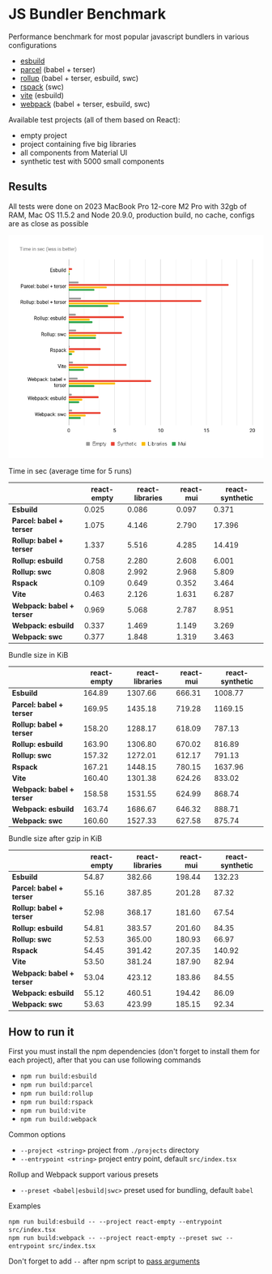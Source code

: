 # JS Bundler Benchmark

Performance benchmark for most popular javascript bundlers in various configurations

- [esbuild](https://esbuild.github.io/)
- [parcel](https://parceljs.org/) (babel + terser)
- [rollup](https://rollupjs.org/) (babel + terser, esbuild, swc)
- [rspack](https://rspack.dev/) (swc)
- [vite](https://vitejs.dev/) (esbuild)
- [webpack](https://webpack.js.org/) (babel + terser, esbuild, swc)

Available test projects (all of them based on React):

- empty project
- project containing five big libraries
- all components from Material UI
- synthetic test with 5000 small components

## Results

All tests were done on 2023 MacBook Pro 12-core M2 Pro with 32gb of RAM, Mac OS 11.5.2 and Node 20.9.0, production build, no cache, configs are as close as possible

![Build time in sec](images/build-time-in-sec.png "Build time in sec")

Time in sec (average time for 5 runs)

|                             | **react-empty** | **react-libraries** | **react-mui** | **react-synthetic** |
|-----------------------------| --------------- | ------------------- | ------------- | ------------------- |
| **Esbuild**                 | 0.025           | 0.086               | 0.097         | 0.371               |
| **Parcel: babel + terser**  | 1.075           | 4.146               | 2.790         | 17.396              |
| **Rollup: babel + terser**  | 1.337           | 5.516               | 4.285         | 14.419              |
| **Rollup: esbuild**         | 0.758           | 2.280               | 2.608         | 6.001               |
| **Rollup: swc**             | 0.808           | 2.992               | 2.968         | 5.809               |
| **Rspack**                  | 0.109           | 0.649               | 0.352         | 3.464               |
| **Vite**                    | 0.463           | 2.126               | 1.631         | 6.287               |
| **Webpack: babel + terser** | 0.969           | 5.068               | 2.787         | 8.951               |
| **Webpack: esbuild**        | 0.337           | 1.469               | 1.149         | 3.269               |
| **Webpack: swc**            | 0.377           | 1.848               | 1.319         | 3.463               |

Bundle size in KiB

|                             | **react-empty** | **react-libraries** | **react-mui** | **react-synthetic** |
|-----------------------------| --------------- | ------------------- | ------------- | ------------------- |
| **Esbuild**                 | 164.89          | 1307.66             | 666.31        | 1008.77             |
| **Parcel: babel + terser**  | 169.95          | 1435.18             | 719.28        | 1169.15             |
| **Rollup: babel + terser**  | 158.20          | 1288.17             | 618.09        | 787.13              |
| **Rollup: esbuild**         | 163.90          | 1306.80             | 670.02        | 816.89              |
| **Rollup: swc**             | 157.32          | 1272.01             | 612.17        | 791.13              |
| **Rspack**                  | 167.21          | 1448.15             | 780.15        | 1637.96             |
| **Vite**                    | 160.40          | 1301.38             | 624.26        | 833.02              |
| **Webpack: babel + terser** | 158.58          | 1531.55             | 624.99        | 868.74              |
| **Webpack: esbuild**        | 163.74          | 1686.67             | 646.32        | 888.71              |
| **Webpack: swc**            | 160.60          | 1527.33             | 627.58        | 875.74              |

Bundle size after gzip in KiB

|                             | **react-empty** | **react-libraries** | **react-mui** | **react-synthetic** |
|-----------------------------| --------------- | ------------------- | ------------- | ------------------- |
| **Esbuild**                 | 54.87           | 382.66              | 198.44        | 132.23              |
| **Parcel: babel + terser**  | 55.16           | 387.85              | 201.28        | 87.32               |
| **Rollup: babel + terser**  | 52.98           | 368.17              | 181.60        | 67.54               |
| **Rollup: esbuild**         | 54.81           | 383.57              | 201.60        | 84.35               |
| **Rollup: swc**             | 52.53           | 365.00              | 180.93        | 66.97               |
| **Rspack**                  | 54.45           | 391.42              | 207.35        | 140.92              |
| **Vite**                    | 53.50           | 381.24              | 187.90        | 82.94               |
| **Webpack: babel + terser** | 53.04           | 423.12              | 183.86        | 84.55               |
| **Webpack: esbuild**        | 55.12           | 460.51              | 194.42        | 86.09               |
| **Webpack: swc**            | 53.63           | 423.99              | 185.15        | 92.34               |

## How to run it

First you must install the npm dependencies (don't forget to install them for each project), after that you can use following commands

- `npm run build:esbuild`
- `npm run build:parcel`
- `npm run build:rollup`
- `npm run build:rspack`
- `npm run build:vite`
- `npm run build:webpack`

Common options

- `--project <string>` project from `./projects` directory
- `--entrypoint <string>` project entry point, default `src/index.tsx`

Rollup and Webpack support various presets

- `--preset <babel|esbuild|swc>` preset used for bundling, default `babel`

Examples

```shell
npm run build:esbuild -- --project react-empty --entrypoint src/index.tsx
npm run build:webpack -- --project react-empty --preset swc --entrypoint src/index.tsx
```

Don't forget to add `--` after npm script to [pass arguments](https://docs.npmjs.com/cli/v6/commands/npm-run-script#description)
